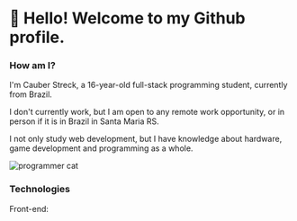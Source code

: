<link rel="stylesheet" type='text/css' href="https://cdn.jsdelivr.net/gh/devicons/devicon@latest/devicon.min.css" />

# 👋 Hello! Welcome to my Github profile.

### How am I?
I'm Cauber Streck, a 16-year-old full-stack programming student, currently from Brazil.

I don't currently work, but I am open to any remote work opportunity, or in person if it is in Brazil in Santa Maria RS.

I not only study web development, but I have knowledge about hardware, game development and programming as a whole.

![programmer cat](https://github.com/CBRms1/CBRms1/assets/149913687/b7f6b05f-c706-45b2-b391-7b78ce6fdeee)

### Technologies
Front-end:
<body>
  <i class="devicon-html5-plain colored"></i>
</body>

<!--
**CBRms1/CBRms1** is a ✨ _special_ ✨ repository because its `README.md` (this file) appears on your GitHub profile.

Here are some ideas to get you started:

- 🔭 I’m currently working on ...
- 🌱 I’m currently learning ...
- 👯 I’m looking to collaborate on ...
- 🤔 I’m looking for help with ...
- 💬 Ask me about ...
- 📫 How to reach me: ...
- 😄 Pronouns: ...
- ⚡ Fun fact: ...
-->
